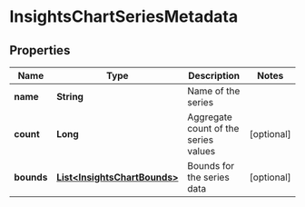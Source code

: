 

# InsightsChartSeriesMetadata


## Properties

| Name | Type | Description | Notes |
|------------ | ------------- | ------------- | -------------|
|**name** | **String** | Name of the series |  |
|**count** | **Long** | Aggregate count of the series values |  [optional] |
|**bounds** | [**List&lt;InsightsChartBounds&gt;**](InsightsChartBounds.md) | Bounds for the series data |  [optional] |



